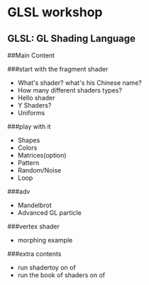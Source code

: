 # GLSL workshop
## GLSL: GL Shading Language

##Main Content

###start with the fragment shader

* What's shader? what's his Chinese name?
* How many different shaders types?
* Hello shader
* Y Shaders?
* Uniforms

###play with it

* Shapes
* Colors
* Matrices(option)
* Pattern
* Random/Noise
* Loop

###adv

* Mandelbrot
* Advanced GL particle

###vertex shader

* morphing example

###extra contents

* run shadertoy on of
* run the book of shaders on of


